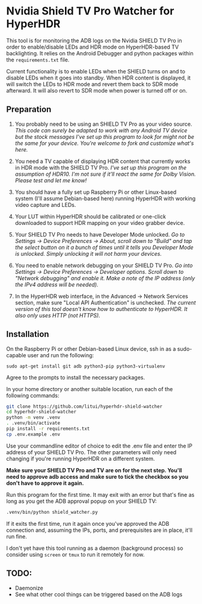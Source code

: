 # Nvidia Shield TV Pro Watcher for HyperHDR

This tool is for monitoring the ADB logs on the Nvidia SHIELD TV Pro in order to enable/disable LEDs and HDR mode on HyperHDR-based TV backlighting. It relies on the Android Debugger and python packages within the `requirements.txt` file.

Current functionality is to enable LEDs when the SHIELD turns on and to disable LEDs when it goes into standby. When HDR content is displayed, it will switch the LEDs to HDR mode and revert them back to SDR mode afterward. It will also revert to SDR mode when power is turned off or on.

## Preparation

1. You probably need to be using an SHIELD TV Pro as your video source. *This code can surely be adapted to work with any Android TV device but the stock messages I've set up this program to look for might not be the same for your device. You're welcome to fork and customize what's here.*

2. You need a TV capable of displaying HDR content that currently works in HDR mode with the SHIELD TV Pro. *I've set up this program on the assumption of HDR10. I'm not sure if it'll react the same for Dolby Vision. Please test and let me know!*

3. You should have a fully set up Raspberry Pi or other Linux-based system (I'll assume Debian-based here) running HyperHDR with working video capture and LEDs.

4. Your LUT within HyperHDR should be calibrated or one-click downloaded to support HDR mapping on your video grabber device.

5. Your SHIELD TV Pro needs to have Developer Mode unlocked. *Go to Settings -> Device Preferences -> About, scroll down to "Build" and tap the select button on it a bunch of times until it tells you Developer Mode is unlocked. Simply unlocking it will not harm your devices.*

6. You need to enable network debugging on your SHIELD TV Pro. *Go into Settings -> Device Preferences -> Developer options. Scroll down to "Network debugging" and enable it. Make a note of the IP address (only the IPv4 address will be needed).*

7. In the HyperHDR web interface, in the Advanced -> Network Services section, make sure "Local API Authentication" is unchecked. *The current version of this tool doesn't know how to authenticate to HyperHDR. It also only uses HTTP (not HTTPS).*

## Installation

On the Raspberry Pi or other Debian-based Linux device, ssh in as a sudo-capable user and run the following:

`sudo apt-get install git adb python3-pip python3-virtualenv`

Agree to the prompts to install the necessary packages.

In your home directory or another suitable location, run each of the following commands:

```bash
git clone https://github.com/litui/hyperhdr-shield-watcher
cd hyperhdr-shield-watcher
python -m venv .venv
. .venv/bin/activate
pip install -r requirements.txt
cp .env.example .env
```

Use your commandline editor of choice to edit the .env file and enter the IP address of your SHIELD TV Pro. The other parameters will only need changing if you're running HyperHDR on a different system.

**Make sure your SHIELD TV Pro and TV are on for the next step. You'll need to approve adb access and make sure to tick the checkbox so you don't have to approve it again.**

Run this program for the first time. It may exit with an error but that's fine as long as you get the ADB approval popup on your SHIELD TV:

```bash
.venv/bin/python shield_watcher.py
```

If it exits the first time, run it again once you've approved the ADB connection and, assuming the IPs, ports, and prerequisites are in place, it'll run fine.

I don't yet have this tool running as a daemon (background process) so consider using `screen` or `tmux` to run it remotely for now.

## TODO:

* Daemonize
* See what other cool things can be triggered based on the ADB logs